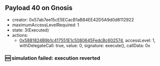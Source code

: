 ## Payload 40 on Gnosis

- creator: 0x57ab7ee15cE5ECacB1aB84EE42D5A9d0d8112922
- maximumAccessLevelRequired: 1
- state: 3(Executed)
- actions:
  - [0x58B1824B9b1c417551E1c5080645FedcBc602574](https://gnosisscan.io/tx/0x58B1824B9b1c417551E1c5080645FedcBc602574), accessLevel: 1, withDelegateCall: true, value: 0, signature: execute(), callData: 0x

### :sos: simulation failed: execution reverted
